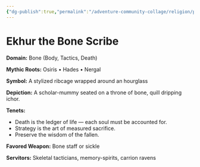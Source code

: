 ```yaml
---
{"dg-publish":true,"permalink":"/adventure-community-collage/religion/pantheon-of-the-nine-currents/ekhur-the-bone-scribe/"}
---
```



# Ekhur the Bone Scribe

**Domain:** Bone (Body, Tactics, Death)

**Mythic Roots:** Osiris • Hades • Nergal

**Symbol:** A stylized ribcage wrapped around an hourglass

**Depiction:**
A scholar-mummy seated on a throne of bone, quill dripping ichor.

**Tenets:**
- Death is the ledger of life — each soul must be accounted for.
- Strategy is the art of measured sacrifice.
- Preserve the wisdom of the fallen.

**Favored Weapon:** Bone staff or sickle

**Servitors:** Skeletal tacticians, memory-spirits, carrion ravens

